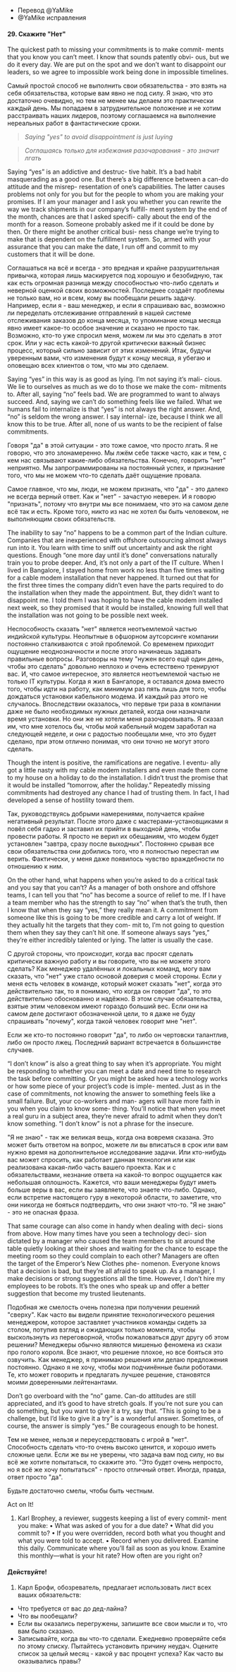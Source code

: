 - Перевод @YaMike
- @YaMike исправления

#### 29. Скажите "Нет"

The quickest path to missing your commitments is to make commit-
ments that you know you can’t meet. I know that sounds patently obvi-
ous, but we do it every day. We are put on the spot and we don’t want
to disappoint our leaders, so we agree to impossible work being done
in impossible timelines.

Самый простой способ не выполнить свои обязательства - это взять на себя
обязательства, которые вам явно не под силу. Я знаю, что это достаточно
очевидно, но тем не менее мы делаем это практически каждый день. Мы попадаем
в затруднительное положение и не хотим расстраивать наших лидеров, поэтому
соглашаемся на выполнение нереальных работ в фантастические сроки.

> *Saying "yes" to avoid disappointment is just luying*

> *Соглашаясь только для избежания разочарования - это значит лгать*

Saying “yes” is an addictive and destruc-
tive habit. It’s a bad habit masquerading
as a good one. But there’s a big difference
between a can-do attitude and the misrep-
resentation of one’s capabilities. The latter
causes problems not only for you but for the people to whom you are
making your promises. If I am your manager and I ask you whether
you can rewrite the way we track shipments in our company’s fulfill-
ment system by the end of the month, chances are that I asked specifi-
cally about the end of the month for a reason. Someone probably asked
me if it could be done by then. Or there might be another critical busi-
ness change we’re trying to make that is dependent on the fulfillment
system. So, armed with your assurance that you can make the date, I
run off and commit to my customers that it will be done.

Соглашаться на всё и всегда - это вредная и крайне разрушительная привычка,
которая лишь маскируется под хорошую и безобидную, так как есть огромная
разница между способностью что-либо сделать и неверной оценкой своих
возможностей. Последнее создаёт проблемы не только вам, но и всем,
кому вы пообещали решить задачу. Например, если я - ваш менеджер, и если я 
спрашиваю вас, возможно ли переделать отслеживание отправлений в нашей
системе отслеживания заказов до конца месяца, то упоминание конца месяца
явно имеет какое-то особое значение и сказано не просто так. Возможно,
кто-то уже спросил меня, можем ли мы это сделать в этот срок. Или у нас
есть какой-то другой критически важный  бизнес процесс, который сильно
зависит от этих изменений. Итак, будучи уверенным вами, что изменения
будут к концу месяца, я убегаю и оповещаю всех клиентов о том, что мы
это сделаем.

Saying “yes” in this way is as good as lying. I’m not saying it’s mali-
cious. We lie to ourselves as much as we do to those we make the com-
mitments to. After all, saying “no” feels bad. We are programmed to
want to always succeed. And, saying we can’t do something feels like
we failed.
What we humans fail to internalize is that “yes” is not always the
right answer. And, “no” is seldom the wrong answer. I say internal-
ize, because I think we all know this to be true. After all, none of us
wants to be the recipient of false commitments.

Говоря "да" в этой ситуации - это тоже самое, что просто лгать. Я не
говорю, что это злонамеренно. Мы лжём себе также часто, как и тем,
с кем нас связывают какие-либо обязательства. Конечно, говорить "нет"
неприятно. Мы запрограммированы на постоянный успех, и признание того,
что мы не можем что-то сделать даёт ощущение провала.

Самое главное, что мы, люди, не можем признать, что "да" - это далеко
не всегда верный ответ. Как и "нет" - зачастую неверен. И я говорю 
"признать", потому что внутри мы все понимаем, что это на самом деле
всё так и есть. Кроме того, никто из нас не хотел бы быть человеком,
не выполняющим своих обязательств.

The inability to say “no” happens to be a common part of the Indian
culture. Companies that are inexperienced with offshore outsourcing
almost always run into it. You learn with time to sniff out uncertainty
and ask the right questions. Enough “one more day until it’s done”
conversations naturally train you to probe deeper. And, it’s not only a
part of the IT culture. When I lived in Bangalore, I stayed home from
work no less than five times waiting for a cable modem installation that
never happened. It turned out that for the first three times the company
didn’t even have the parts required to do the installation when they
made the appointment. But, they didn’t want to disappoint me. I told
them I was hoping to have the cable modem installed next week, so
they promised that it would be installed, knowing full well that the
installation was not going to be possible next week.

Неспособность сказать "нет" является неотъемлемой частью индийской
культуры. Неопытные в офшорном аутсорсинге компании постоянно сталкиваются
с этой проблемой. Со временем приходит ощущение неоднозначности и 
после этого начинаешь задавать правильные вопросы. Разговоры
на тему "нужен всего ещё один день, чтобы это сделать" довольно 
неплохо и очень естествено тренируют вас. И, что самое интересное,
это является неотъемлемой частью не только IT культуры. Когда я жил в
Бангалоре, я оставался дома вместо того, чтобы идти на работу, как
минимум раз пять лишь для того, чтобы дождаться установки кабельного
модема. И каждый раз этого не случалось. Впоследствии оказалось, что
первые три раза в компании даже не было необходимых нужных деталей,
когда они назначали время установки. Но они же не хотели меня разочаровывать.
Я сказал им, что мне хотелось бы, чтобы мой кабельный модем заработал на
следующей неделе, и они с радостью пообещали мне, что это будет сделано,
при этом отлично понимая, что они точно не могут этого сделать.

Though the intent is positive, the ramifications are negative. I eventu-
ally got a little nasty with my cable modem installers and even made
them come to my house on a holiday to do the installation. I didn’t trust
the promise that it would be installed “tomorrow, after the holiday.”
Repeatedly missing commitments had destroyed any chance I had of
trusting them. In fact, I had developed a sense of hostility toward them.

Так, руководствуясь добрыми намерениями, получается крайне негативный
результат. После этого даже с мастерами-установщиками я повёл себя гадко
и заставил их прийти в выходной день, чтобы провести работы. Я просто
не верил их обещаниям, что модем будет установлен "завтра, сразу после 
выходных". Постоянно срывая все свои обязательства они добились того,
что я полностью перестал им верить. Фактически, у меня даже появилось
чувство враждебности по отношению к ним.

On the other hand, what happens when you’re asked to do a critical
task and you say that you can’t? As a manager of both onshore and
offshore teams, I can tell you that “no” has become a source of relief to
me. If I have a team member who has the strength to say “no” when
that’s the truth, then I know that when they say “yes,” they really mean
it. A commitment from someone like this is going to be more credible
and carry a lot of weight. If they actually hit the targets that they com-
mit to, I’m not going to question them when they say they can’t hit one.
If someone always says “yes,” they’re either incredibly talented or
lying. The latter is usually the case.

С другой стороны, что происходит, когда вас просят сделать критически
важную работу и вы говорите, что вы не можете этого сделать? Как менеджер
удалённых и локальных команд, могу вам сказать, что "нет" уже стало основой
доверия с моей стороны. Если у меня есть человек в команде, который может
сказать "нет", когда это действительно так, то я понимаю, что когда он
говорит "да", то это действительно обоснованно и надёжно. В этом случае
обязательства, взятые этим человеком имеют гораздо больший вес. Если они
на самом деле достигают обозначенной цели, то я даже не буду спрашивать
"почему", когда такой человек говорит мне "нет".

Если же кто-то постоянно говорит "да", то либо он чертовски талантлив,
либо он просто лжец. Последний вариант встречается в большинстве случаев.

“I don’t know” is also a great thing to say when it’s appropriate. You
might be responding to whether you can meet a date and need time
to research the task before committing. Or you might be asked how a
technology works or how some piece of your project’s code is imple-
mented. Just as in the case of commitments, not knowing the answer
to something feels like a small failure. But, your co-workers and man-
agers will have more faith in you when you claim to know some-
thing. You’ll notice that when you meet a real guru in a subject area,
	they’re never afraid to admit when they don’t know something. “I
	don’t know” is not a phrase for the insecure.

"Я не знаю" - так же великая вещь, когда она вовремя сказана. Это может быть
ответом на вопрос, можете ли вы вписаться в срок или вам нужно время на
дополнительное исследование задачи. Или кто-нибудь вас может спросить, как
работает данная технология или как реализована какая-либо часть вашего проекта.
Как и с обязательствами, незнание ответа на какой-то вопрос ощущается как
небольшая оплошность. Кажется, что ваши менеджеры будут иметь больше веры в 
вас, если вы заявляете, что знаете что-либо. Однако, если встретие настоящего
гуру в некоторой области, то заметите, что они никогда не бояться подтвердить,
что они знают что-то. "Я не знаю" - это не опасная фраза.

That same courage can also come in handy when dealing with deci-
sions from above. How many times have you seen a technology deci-
sion dictated by a manager who caused the team members to sit
around the table quietly looking at their shoes and waiting for the
chance to escape the meeting room so they could complain to each
other? Managers are often the target of the Emperor’s New Clothes phe-
nomenon. Everyone knows that a decision is bad, but they’re all afraid
to speak up. As a manager, I make decisions or strong suggestions all
the time. However, I don’t hire my employees to be robots. It’s the ones
who speak up and offer a better suggestion that become my trusted
lieutenants.

Подобная же смелость очень полезна  при получении решений "сверху". Как 
часто вы видели принятие технологического решения менеджером, которое заставляет участников команды сидеть за столом, потупив взгляд и ожидающих только момента,
чтобы выскользнуть из переговорной, чтобы пожаловаться друг другу об этом
решении? Менеджеры обычно являются мишенью феномена из скази про голого короля.
Все знают, что решение плохое, но все бояться это озвучить. Как менеджер, я
принимаю решения или делаю предложения постоянно. Однако я не хочу, чтобы
мои подчинённые были роботами. Те, кто может говорить и предлагать лучшее
решение, становятся моими доверенными лейтенантами.

Don’t go overboard with the “no” game. Can-do attitudes are still
appreciated, and it’s good to have stretch goals. If you’re not sure you
can do something, but you want to give it a try, say that. “This is going
to be a challenge, but I’d like to give it a try” is a wonderful answer.
Sometimes, of course, the answer is simply “yes.”
Be courageous enough to be honest.

Тем не менее, нельзя и переусердствовать с игрой в "нет". Способность сделать
что-то очень высоко ценится, и хорошо иметь сложные цели. Если же вы не уверены,
что задача вам под силу, но вы всё же хотите попытаться, то скажите это. "Это
будет очень непросто, но я всё же хочу попытаться" - просто отличный ответ.
Иногда, правда, ответ просто "да".

Будьте достаточно смелы, чтобы быть честным.

Act on It!
1. Karl Brophey, a reviewer, suggests keeping a list of every commit-
ment you make:
• What was asked of you for a due date?
• What did you commit to?
• If you were overridden, record both what you thought and
what you were told to accept.
• Record when you delivered.
Examine this daily. Communicate where you’ll fail as soon as you
know. Examine this monthly—what is your hit rate? How often are
you right on?

#### Действуйте!

1. Карл Брофи, обозреватель, предлагает использовать лист всех ваших
обязательств:
* Что требуется от вас до дед-лайна?
* Что вы пообещали?
* Если вы оказались перегружены, запишите все свои мысли и то, что вам было сказано.
* Записывайте, когда вы что-то сделали.
Ежедневно проверяйте себя по этому списку. Пытайтесь установить причину неудач. Оцените список за целый месяц - какой у вас процент успеха? Как часто вы оказывались правы?
